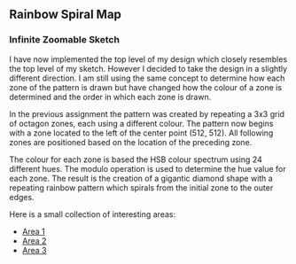## Rainbow Spiral Map

### Infinite Zoomable Sketch

I have now implemented the top level of my design which closely resembles the top level of my sketch. However I decided to take the design in a slightly different direction.  I am still using the same concept to determine how each zone of the pattern is drawn but have changed how the colour of a zone is determined and the order in which each zone is drawn.  

In the previous assignment the pattern was created by repeating a 3x3 grid of octagon zones, each using a different colour. The pattern now begins with a zone located to the left of the center point (512, 512).  All following zones are positioned based on the location of the preceding zone.   

The colour for each zone is based the HSB colour spectrum using 24 different hues. The modulo operation is used to determine the hue value for each zone. The result is the creation of a gigantic diamond shape with a repeating rainbow pattern which spirals from the initial zone to the outer edges.  

Here is a small collection of interesting areas:
* <a href="http://bl.ocks.org/LABCAT/raw/4c4938558bbac696976deaff221f75a1/4e4c2e8f5e53caeec7851fff19dcf5134fea26e5/#232/0/-1654.500000000000/-2081.500000000000/0.000000000000" target="_blank">Area 1</a>
* <a href="http://bl.ocks.org/LABCAT/raw/4c4938558bbac696976deaff221f75a1/4e4c2e8f5e53caeec7851fff19dcf5134fea26e5/#232/0/-36602.500000000000/536.500000000000/0.000000000000" target="_blank">Area 2</a>
* <a href="http://bl.ocks.org/LABCAT/raw/4c4938558bbac696976deaff221f75a1/4e4c2e8f5e53caeec7851fff19dcf5134fea26e5/#304/2/502.625000000000/511.875000000000/0.000000000000" target="_blank">Area 3</a>
